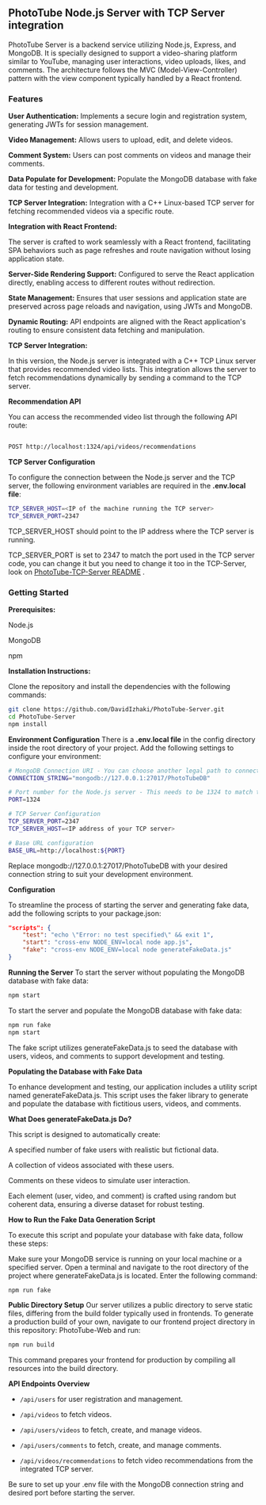 ## PhotoTube Node.js Server with TCP Server integration

PhotoTube Server is a backend service utilizing Node.js, Express, and MongoDB. It is specially designed to support a video-sharing platform similar to YouTube, managing user interactions, video uploads, likes, and comments. The architecture follows the MVC (Model-View-Controller) pattern with the view component typically handled by a React frontend.

### Features
**User Authentication:** Implements a secure login and registration system, generating JWTs for session management.

**Video Management:** Allows users to upload, edit, and delete videos.

**Comment System:** Users can post comments on videos and manage their comments.

**Data Populate for Development:** Populate the MongoDB database with fake data for testing and development.

**TCP Server Integration:** Integration with a C++ Linux-based TCP server for fetching recommended videos via a specific route.

**Integration with React Frontend:**

The server is crafted to work seamlessly with a React frontend, facilitating SPA behaviors such as page refreshes and route navigation without losing application state.

**Server-Side Rendering Support:** Configured to serve the React application directly, enabling access to different routes without redirection.

**State Management:** Ensures that user sessions and application state are preserved across page reloads and navigation, using JWTs and MongoDB.

**Dynamic Routing:** API endpoints are aligned with the React application's routing to ensure consistent data fetching and manipulation.

**TCP Server Integration:**

In this version, the Node.js server is integrated with a C++ TCP Linux server that provides recommended video lists. This integration allows the server to fetch recommendations dynamically by sending a command to the TCP server.

**Recommendation API**

You can access the recommended video list through the following API route:

```bash

POST http://localhost:1324/api/videos/recommendations
```
**TCP Server Configuration**

To configure the connection between the Node.js server and the TCP server, the following environment variables are required in the **.env.local file**:

```bash
TCP_SERVER_HOST=<IP of the machine running the TCP server>
TCP_SERVER_PORT=2347
```

TCP_SERVER_HOST should point to the IP address where the TCP server is running.

TCP_SERVER_PORT is set to 2347 to match the port used in the TCP server code, you can change it but you need to change it too in the TCP-Server, look on  [PhotoTube-TCP-Server README](https://github.com/DavidIzhaki/PhotoTube-TCP-Server) .


### Getting Started

**Prerequisites:**

Node.js

MongoDB

npm

**Installation Instructions:**

Clone the repository and install the dependencies with the following commands:

```bash
git clone https://github.com/DavidIzhaki/PhotoTube-Server.git
cd PhotoTube-Server
npm install
```

**Environment Configuration** 
There is a **.env.local file** in the config directory inside the root directory of your project. Add the following settings to configure your environment:

```bash
# MongoDB Connection URI - You can choose another legal path to connect to MongoDB
CONNECTION_STRING="mongodb://127.0.0.1:27017/PhotoTubeDB"

# Port number for the Node.js server - This needs to be 1324 to match the frontend port
PORT=1324

# TCP Server Configuration
TCP_SERVER_PORT=2347
TCP_SERVER_HOST=<IP address of your TCP server>

# Base URL configuration
BASE_URL=http://localhost:${PORT}
```
Replace mongodb://127.0.0.1:27017/PhotoTubeDB with your desired connection string to suit your development environment.

**Configuration**

To streamline the process of starting the server and generating fake data, add the following scripts to your package.json:

```json
"scripts": {
    "test": "echo \"Error: no test specified\" && exit 1",
    "start": "cross-env NODE_ENV=local node app.js",
    "fake": "cross-env NODE_ENV=local node generateFakeData.js"
}
```
**Running the Server**
To start the server without populating the MongoDB database with fake data:

```bash
npm start
```

To start the server and populate the MongoDB database with fake data:

```bash
npm run fake
npm start
```

The fake script utilizes generateFakeData.js to seed the database with users, videos, and comments to support development and testing.

**Populating the Database with Fake Data**

To enhance development and testing, our application includes a utility script named generateFakeData.js. This script uses the faker library to generate and populate the database with fictitious users, videos, and comments.

**What Does generateFakeData.js Do?**

This script is designed to automatically create:

A specified number of fake users with realistic but fictional data.

A collection of videos associated with these users.

Comments on these videos to simulate user interaction.

Each element (user, video, and comment) is crafted using random but coherent data, ensuring a diverse dataset for robust testing.

**How to Run the Fake Data Generation Script**

To execute this script and populate your database with fake data, follow these steps:

Make sure your MongoDB service is running on your local machine or a specified server.
Open a terminal and navigate to the root directory of the project where generateFakeData.js is located.
Enter the following command:
```bash
npm run fake
```

**Public Directory Setup**
Our server utilizes a public directory to serve static files, differing from the build folder typically used in frontends. To generate a production build of your own, navigate to our frontend project directory in this repository: PhotoTube-Web and run:

```bash
npm run build
```

This command prepares your frontend for production by compiling all resources into the build directory.

**API Endpoints Overview**

- `/api/users` for user registration and management.

- `/api/videos` to fetch videos.

- `/api/users/videos` to fetch, create, and manage videos.

- `/api/users/comments` to fetch, create, and manage comments.

- `/api/videos/recommendations` to fetch video recommendations from the integrated TCP server.

Be sure to set up your .env file with the MongoDB connection string and desired port before starting the server.
